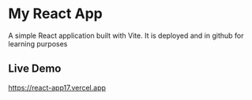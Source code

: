 # My React App
A simple React application built with Vite. It is deployed and in github for learning purposes 
## Live Demo  
https://react-app17.vercel.app
